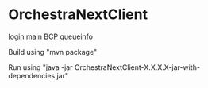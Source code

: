 # OrchestraNextClient

[login](http://i.imgur.com/XuVSPY5.png)
[main](http://i.imgur.com/8Ozzq5N.png)
[BCP](http://i.imgur.com/mGRlWnp.png)
[queueinfo](http://i.imgur.com/U2e0fXU.png)

Build using "mvn package"

Run using "java -jar OrchestraNextClient-X.X.X.X-jar-with-dependencies.jar"